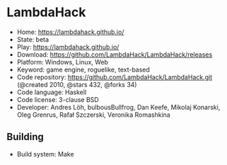 # LambdaHack

- Home: https://lambdahack.github.io/
- State: beta
- Play: https://lambdahack.github.io/
- Download: https://github.com/LambdaHack/LambdaHack/releases
- Platform: Windows, Linux, Web
- Keyword: game engine, roguelike, text-based
- Code repository: https://github.com/LambdaHack/LambdaHack.git (@created 2010, @stars 432, @forks 34)
- Code language: Haskell
- Code license: 3-clause BSD
- Developer: Andres Löh, bulbousBullfrog, Dan Keefe, Mikolaj Konarski, Oleg Grenrus, Rafał Szczerski, Veronika Romashkina

## Building

- Build system: Make
